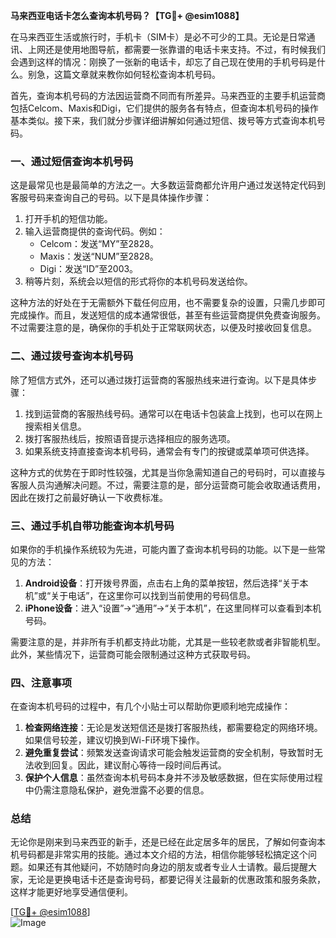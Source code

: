 **马来西亚电话卡怎么查询本机号码？【TG💪+ @esim1088】**

在马来西亚生活或旅行时，手机卡（SIM卡）是必不可少的工具。无论是日常通讯、上网还是使用地图导航，都需要一张靠谱的电话卡来支持。不过，有时候我们会遇到这样的情况：刚换了一张新的电话卡，却忘了自己现在使用的手机号码是什么。别急，这篇文章就来教你如何轻松查询本机号码。

首先，查询本机号码的方法因运营商不同而有所差异。马来西亚的主要手机运营商包括Celcom、Maxis和Digi，它们提供的服务各有特点，但查询本机号码的操作基本类似。接下来，我们就分步骤详细讲解如何通过短信、拨号等方式查询本机号码。

### 一、通过短信查询本机号码

这是最常见也是最简单的方法之一。大多数运营商都允许用户通过发送特定代码到客服号码来查询自己的号码。以下是具体操作步骤：

1. 打开手机的短信功能。
2. 输入运营商提供的查询代码。例如：
   - Celcom：发送“MY”至2828。
   - Maxis：发送“NUM”至2828。
   - Digi：发送“ID”至2003。
3. 稍等片刻，系统会以短信的形式将你的本机号码发送给你。

这种方法的好处在于无需额外下载任何应用，也不需要复杂的设置，只需几步即可完成操作。而且，发送短信的成本通常很低，甚至有些运营商提供免费查询服务。不过需要注意的是，确保你的手机处于正常联网状态，以便及时接收回复信息。

### 二、通过拨号查询本机号码

除了短信方式外，还可以通过拨打运营商的客服热线来进行查询。以下是具体步骤：

1. 找到运营商的客服热线号码。通常可以在电话卡包装盒上找到，也可以在网上搜索相关信息。
2. 拨打客服热线后，按照语音提示选择相应的服务选项。
3. 如果系统支持直接查询本机号码，通常会有专门的按键或菜单项可供选择。

这种方式的优势在于即时性较强，尤其是当你急需知道自己的号码时，可以直接与客服人员沟通解决问题。不过，需要注意的是，部分运营商可能会收取通话费用，因此在拨打之前最好确认一下收费标准。

### 三、通过手机自带功能查询本机号码

如果你的手机操作系统较为先进，可能内置了查询本机号码的功能。以下是一些常见的方法：

1. **Android设备**：打开拨号界面，点击右上角的菜单按钮，然后选择“关于本机”或“关于电话”，在这里你可以找到当前使用的号码信息。
2. **iPhone设备**：进入“设置”->“通用”->“关于本机”，在这里同样可以查看到本机号码。

需要注意的是，并非所有手机都支持此功能，尤其是一些较老款或者非智能机型。此外，某些情况下，运营商可能会限制通过这种方式获取号码。

### 四、注意事项

在查询本机号码的过程中，有几个小贴士可以帮助你更顺利地完成操作：

1. **检查网络连接**：无论是发送短信还是拨打客服热线，都需要稳定的网络环境。如果信号较差，建议切换到Wi-Fi环境下操作。
2. **避免重复尝试**：频繁发送查询请求可能会触发运营商的安全机制，导致暂时无法收到回复。因此，建议耐心等待一段时间后再试。
3. **保护个人信息**：虽然查询本机号码本身并不涉及敏感数据，但在实际使用过程中仍需注意隐私保护，避免泄露不必要的信息。

### 总结

无论你是刚来到马来西亚的新手，还是已经在此定居多年的居民，了解如何查询本机号码都是非常实用的技能。通过本文介绍的方法，相信你能够轻松搞定这个问题。如果还有其他疑问，不妨随时向身边的朋友或者专业人士请教。最后提醒大家，无论是更换电话卡还是查询号码，都要记得关注最新的优惠政策和服务条款，这样才能更好地享受通信便利。

[[TG💪+ @esim1088](https://t.me/s/esim1088)]  
![Image](https://i.postimg.cc/4NQfJmqS/Snipaste-2025-05-13-00-14-12.png)